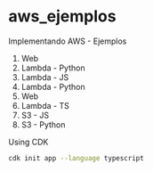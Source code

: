 # aws_ejemplos
Implementando AWS - Ejemplos

1. Web
2. Lambda - Python
3. Lambda - JS
4. Lambda - Python
5. Web
6. Lambda - TS
7. S3 - JS
8. S3 - Python


Using CDK
```bash
cdk init app --language typescript
```